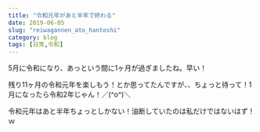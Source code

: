 ```yaml
---
title: "令和元年があと半年で終わる"
date: 2019-06-05
slug: "reiwagannen_ato_hantoshi"
category: blog
tags: [日常,令和]
---
```

<p>5月に令和になり、あっという間に1ヶ月が過ぎましたね。早い！</p>

<p>残り11ヶ月の令和元年を楽しもう！とか思ってたんですが、、ちょっと待って！1月になったら令和2年じゃん！／(^o^)＼</p>

<p>令和元年はあと半年ちょっとしかない！油断していたのは私だけではないはず！ｗ</p>

